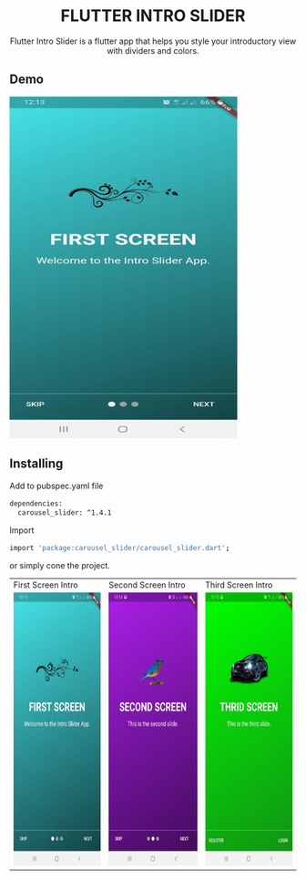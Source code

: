<h1 align="center">FLUTTER INTRO SLIDER</h1>

<p align="center">Flutter Intro Slider is a flutter app that helps you style your introductory view with dividers and colors.</p>

## Demo
<img src="screenshots/all.gif" width="400" height="600"/>

## Installing
Add to pubspec.yaml file

```sh
dependencies:
  carousel_slider: ^1.4.1
```

Import

```sh
import 'package:carousel_slider/carousel_slider.dart';
```
or simply cone the project.


<table>
  <tr>
    <td>First Screen Intro</td>
     <td>Second Screen Intro</td>
     <td>Third Screen Intro</td>
  </tr>
  <tr>
    <td><img src="screenshots/first.jpg" width=270 height=480></td>
    <td><img src="screenshots/second.jpg" width=270 height=480></td>
    <td><img src="screenshots/third.jpg" width=270 height=480></td>
  </tr>
 </table>

